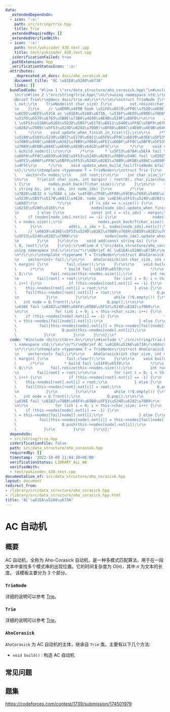 ```yaml
---
data:
  _extendedDependsOn:
  - icon: ':x:'
    path: src/string/trie.hpp
    title: Trie
  _extendedRequiredBy: []
  _extendedVerifiedWith:
  - icon: ':x:'
    path: test/yukicoder_430.test.cpp
    title: test/yukicoder_430.test.cpp
  _isVerificationFailed: true
  _pathExtension: hpp
  _verificationStatusIcon: ':x:'
  attributes:
    _deprecated_at_docs: docs/aho_corasick.md
    document_title: "AC \u81EA\u52A8\u673A"
    links: []
  bundledCode: "#line 1 \"src/data_structure/aho_corasick.hpp\"\n#include <bits/stdc++.h>\r\
    \n\r\n#line 2 \"src/string/trie.hpp\"\n\r\nusing namespace std;\r\n\r\n/*\r\n\
    @brief Trie\r\n@docs docs/trie.md\r\n*/\r\n\r\nstruct TrieNode {\r\n    vector<int>\
    \ nxt;\r\n    TrieNode(int char_size) {\r\n        nxt.resize(char_size, -1);\r\
    \n    }\r\n    // \u4E00\u4E9B hook \u51FD\u6570\uFF0C\u7528\u4E8E Trie \u7B97\
    \u6CD5\u4EE5\u53CA ac \u81EA\u52A8\u673A, \u53EF\u4EE5\u8986\u76D6\u8FD9\u4E9B\
    \u51FD\u6570\u6765\u5B9E\u73B0\u4E00\u4E9B\u529F\u80FD\r\n\r\n    /*\r\n     *\
    \ \u5F53\u52A0\u5165\u5230\u5B57\u5178\u6811\u540E\uFF0C\u5BF9\u6700\u7EC8\u7684\
    \u8282\u70B9(\u5F53\u524D\u8282\u70B9)\u8FDB\u884C\u4E00\u4E9B\u64CD\u4F5C\r\n\
    \     */\r\n    void update_when_finish_in_trie(){};\r\n\r\n    /*\r\n     * \u5F53\
    \u52A0\u5165\u5230\u5B57\u5178\u6811\u65F6\uFF0C\u6839\u636E\u5F53\u524D\u8282\
    \u70B9\u548C\u5B50\u8282\u70B9\u7684\u4FE1\u606F\uFF0C\u5BF9\u5F53\u524D\u8282\
    \u70B9\u8FDB\u884C\u4E00\u4E9B\u64CD\u4F5C\r\n     */\r\n    void update_when_push_in_trie(TrieNode\
    \ &child_node){};\r\n\r\n    /*\r\n     * \u5F53\u6784\u5EFA fail \u51FD\u6570\
    \u65F6\uFF0C\u6839\u636E\u5F53\u524D\u8282\u70B9\u548C fail \u8282\u70B9\u7684\
    \u4FE1\u606F\uFF0C\u5BF9\u5F53\u524D\u8282\u70B9\u8FDB\u884C\u4E00\u4E9B\u64CD\
    \u4F5C\r\n     */\r\n    void update_when_build_fail(TrieNode &fail_node){};\r\
    \n};\r\n\r\ntemplate <typename T = TrieNode>\r\nstruct Trie {\r\n   public:\r\n\
    \    vector<T> nodes;\r\n    int root;\r\n\r\n    int char_size;\r\n    int margin;\r\
    \n\r\n    Trie(int char_size, int margin) : root(0), char_size(char_size), margin(margin)\
    \ {\r\n        nodes.push_back(T(char_size));\r\n    }\r\n\r\n    void add(const\
    \ string &s, int s_idx, int node_idx) {\r\n        /*\r\n         * \u5C06\u5B57\
    \u7B26\u4E32 s \u7684 s_idx \u4F4D\u7F6E\u5F00\u59CB\u7684\u540E\u7F00\u52A0\u5165\
    \u5230\u5B57\u5178\u6811\u4E2D. node_idx \u4E3A\u5F53\u524D\u8282\u70B9\u7684\u4E0B\
    \u6807\r\n         */\r\n        if (s_idx == s.size()) {\r\n            // \u5B8C\
    \u6210\u52A0\u5165\r\n            nodes[node_idx].update_when_finish_in_trie();\r\
    \n        } else {\r\n            const int c = s[s_idx] - margin;\r\n       \
    \     if (nodes[node_idx].nxt[c] == -1) {\r\n                nodes[node_idx].nxt[c]\
    \ = nodes.size();\r\n                nodes.push_back(T(char_size));\r\n      \
    \      }\r\n            add(s, s_idx + 1, nodes[node_idx].nxt[c]);\r\n       \
    \     // \u6839\u636E\u5F53\u524D\u8282\u70B9\u7684\u5B50\u8282\u70B9\u66F4\u65B0\
    \u5F53\u524D\u8282\u70B9\r\n            nodes[node_idx].update_when_push_in_trie(nodes[nodes[node_idx].nxt[c]]);\r\
    \n        }\r\n    }\r\n\r\n    void add(const string &s) {\r\n        add(s,\
    \ 0, root);\r\n    }\r\n};\r\n#line 4 \"src/data_structure/aho_corasick.hpp\"\n\
    using namespace std;\r\n\r\n/*\r\n@brief AC \u81EA\u52A8\u673A\r\n@docs docs/aho_corasick.md\r\
    \n*/\r\n\r\ntemplate <typename T = TrieNode>\r\nstruct AhoCorasick : Trie<T> {\r\
    \n    vector<int> fail;\r\n\r\n    AhoCorasick(int char_size, int margin) : Trie<T>(char_size,\
    \ margin) {\r\n        fail.clear();\r\n    }\r\n\r\n    void build() {\r\n  \
    \      /*\r\n         * build fail \u51FD\u6570\r\n         */\r\n        queue<int>\
    \ Q;\r\n        fail.resize(this->nodes.size());\r\n        int root = this->root;\r\
    \n        fail[root] = root;\r\n\r\n        for (int i = 0; i < this->char_size;\
    \ i++) {\r\n            if (this->nodes[root].nxt[i] == -1) {\r\n            \
    \    this->nodes[root].nxt[i] = root;\r\n            } else {\r\n            \
    \    fail[this->nodes[root].nxt[i]] = root;\r\n                Q.push(this->nodes[root].nxt[i]);\r\
    \n            }\r\n        }\r\n\r\n        while (!Q.empty()) {\r\n         \
    \   int node = Q.front();\r\n            Q.pop();\r\n\r\n            // \u6839\
    \u636E fail \u8282\u70B9\u66F4\u65B0\u5F53\u524D\u8282\u70B9\r\n            this->nodes[node].update_when_build_fail(this->nodes[fail[node]]);\r\
    \n\r\n            for (int i = 0; i < this->char_size; i++) {\r\n            \
    \    if (this->nodes[node].nxt[i] == -1) {\r\n                    this->nodes[node].nxt[i]\
    \ = this->nodes[fail[node]].nxt[i];\r\n                } else {\r\n          \
    \          fail[this->nodes[node].nxt[i]] = this->nodes[fail[node]].nxt[i];\r\n\
    \                    Q.push(this->nodes[node].nxt[i]);\r\n                }\r\n\
    \            }\r\n        }\r\n    }\r\n};\n"
  code: "#include <bits/stdc++.h>\r\n\r\n#include \"./src/string/trie.hpp\"\r\nusing\
    \ namespace std;\r\n\r\n/*\r\n@brief AC \u81EA\u52A8\u673A\r\n@docs docs/aho_corasick.md\r\
    \n*/\r\n\r\ntemplate <typename T = TrieNode>\r\nstruct AhoCorasick : Trie<T> {\r\
    \n    vector<int> fail;\r\n\r\n    AhoCorasick(int char_size, int margin) : Trie<T>(char_size,\
    \ margin) {\r\n        fail.clear();\r\n    }\r\n\r\n    void build() {\r\n  \
    \      /*\r\n         * build fail \u51FD\u6570\r\n         */\r\n        queue<int>\
    \ Q;\r\n        fail.resize(this->nodes.size());\r\n        int root = this->root;\r\
    \n        fail[root] = root;\r\n\r\n        for (int i = 0; i < this->char_size;\
    \ i++) {\r\n            if (this->nodes[root].nxt[i] == -1) {\r\n            \
    \    this->nodes[root].nxt[i] = root;\r\n            } else {\r\n            \
    \    fail[this->nodes[root].nxt[i]] = root;\r\n                Q.push(this->nodes[root].nxt[i]);\r\
    \n            }\r\n        }\r\n\r\n        while (!Q.empty()) {\r\n         \
    \   int node = Q.front();\r\n            Q.pop();\r\n\r\n            // \u6839\
    \u636E fail \u8282\u70B9\u66F4\u65B0\u5F53\u524D\u8282\u70B9\r\n            this->nodes[node].update_when_build_fail(this->nodes[fail[node]]);\r\
    \n\r\n            for (int i = 0; i < this->char_size; i++) {\r\n            \
    \    if (this->nodes[node].nxt[i] == -1) {\r\n                    this->nodes[node].nxt[i]\
    \ = this->nodes[fail[node]].nxt[i];\r\n                } else {\r\n          \
    \          fail[this->nodes[node].nxt[i]] = this->nodes[fail[node]].nxt[i];\r\n\
    \                    Q.push(this->nodes[node].nxt[i]);\r\n                }\r\n\
    \            }\r\n        }\r\n    }\r\n};"
  dependsOn:
  - src/string/trie.hpp
  isVerificationFile: false
  path: src/data_structure/aho_corasick.hpp
  requiredBy: []
  timestamp: '2022-10-09 21:04:30+08:00'
  verificationStatus: LIBRARY_ALL_WA
  verifiedWith:
  - test/yukicoder_430.test.cpp
documentation_of: src/data_structure/aho_corasick.hpp
layout: document
redirect_from:
- /library/src/data_structure/aho_corasick.hpp
- /library/src/data_structure/aho_corasick.hpp.html
title: "AC \u81EA\u52A8\u673A"
---
```

# AC 自动机

## 概要
AC 自动机，全称为 Aho-Corasick 自动机，是一种多模式匹配算法，用于在一段文本中查找多个模式串的出现位置。它的时间复杂度为 $O(n)$，其中 $n$ 为文本的长度。
该模板主要分为 3 个部分。
### `TrieNode`
详细的说明可以参考 [Trie](https://goodstudytnt.github.io/library/src/string/trie.hpp)。
### `Trie`
详细的说明可以参考 [Trie](https://goodstudytnt.github.io/library/src/string/trie.hpp)。

### `AhoCorasick`
`AhoCorasick` 为 AC 自动机的主体，继承自 `Trie` 类。主要有以下几个方法:
- `void build()` : 构造 AC 自动机


## 常见问题

## 题集
https://codeforces.com/contest/1739/submission/174501979